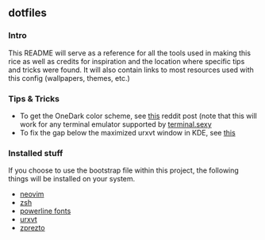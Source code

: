 dotfiles
--------

### Intro

This README will serve as a reference for all the tools
used in making this rice as well as credits for inspiration
and the location where specific tips and tricks were found.
It will also contain links to most resources used with this
config (wallpapers, themes, etc.)

### Tips & Tricks

- To get the OneDark color scheme, see [this](https://www.reddit.com/r/kde/comments/53mski/atoms_one_dark_coloscheme_for_konsole/d8ezblu?utm_source=share&utm_medium=web2x) reddit post (note that this will work for any terminal emulator supported by [terminal.sexy](https://terminal.sexy)
- To fix the gap below the maximized urxvt window in KDE, see [this](https://www.reddit.com/r/kde/comments/6c6u6e/maximized_window_isnt_completely_maximized/dhub8q3?utm_source=share&utm_medium=web2x)

### Installed stuff

If you choose to use the bootstrap file within this project,
the following things will be installed on your system.

- [neovim](https://neovim.io/)
- [zsh](http://www.zsh.org/)
- [powerline fonts](https://github.com/powerline/fonts/)
- [urxvt](https://wiki.archlinux.org/index.php/Rxvt-unicode)
- [zprezto](https://github.com/sorin-ionescu/prezto)
